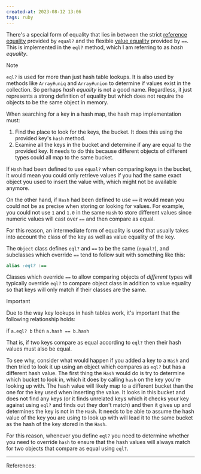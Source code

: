```yaml
---
created-at: 2023-08-12 13:06
tags: ruby
---
```


There's a special form of equality that lies in between the strict [reference equality](ruby/reference-equality.md) provided by `equal?` and the flexible [value equality](ruby/value-equality.md) provided by `==`. This is implemented in the `eql?` method, which I am referring to as *hash equality*.

>[!Note]
>`eql?` is used for more than just hash table lookups. It is also used by methods like `Array#uniq` and `Array#union` to determine if values exist in the collection. So perhaps *hash equality* is not a good name. Regardless, it just represents a strong definition of equality but which does not require the objects to be the same object in memory.

When searching for a key in a hash map, the hash map implementation must:
1. Find the place to look for the keys, the bucket. It does this using the provided key's `hash` method.
2. Examine all the keys in the bucket and determine if any are equal to the provided key. It needs to do this because different objects of different types could all map to the same bucket.

If `Hash` had been defined to use `equal?` when comparing keys in the bucket, it would mean you could only retrieve values if you had the same exact object you used to insert the value with, which might not be available anymore.

On the other hand, if `Hash` had been defined to use `==` it would mean you could not be as precise when storing or looking for values. For example, you could not use `1` and `1.0` in the same `Hash` to store different values since numeric values will cast over `==` and then compare as equal.

For this reason, an intermediate form of equality is used that usually takes into account the class of the key as well as value equality of the key.

The `Object` class defines `eql?` and `==` to be the same (`equal?`), and subclasses which override `==` tend to follow suit with something like this:

```ruby
alias :eql? :==
```

Classes which override `==` to allow comparing objects of *different* types will typically override `eql?` to compare object class in addition to value equality so that keys will only match if their classes are the same.

>[!Important]
> Due to the way key lookups in hash tables work, it's important that the following relationship holds:
> 
>  if `a.eql? b` then `a.hash == b.hash`

That is, if two keys compare as equal according to `eql?` then their hash values must also be equal.

To see why, consider what would happen if you added a key to a `Hash` and then tried to look it up using an object which compares as `eql?` but has a different hash value. The first thing the `Hash` would do is try to determine which bucket to look in, which it does by calling `hash` on the key you're looking up with. The hash value will likely map to a different bucket than the one for the key used when inserting the value. It looks in this bucket and does not find any keys (or it finds unrelated keys which it checks your key against using `eql?` and finds out they don't match) and then it gives up and determines the key is not in the `Hash`. It needs to be able to assume the hash value of the key you are using to look up with will lead it to the same bucket as the hash of the key stored in the `Hash`.

For this reason, whenever you define `eql?` you need to determine whether you need to override `hash` to ensure that the hash values will always match for two objects that compare as equal using `eql?`.

---
References:

